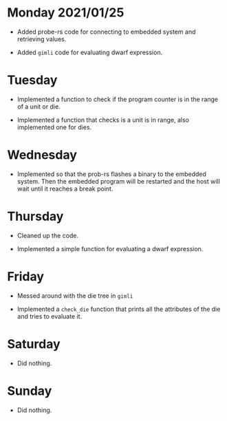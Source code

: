 # Monday 2021/01/25
* Added probe-rs code for connecting to embedded system and retrieving values.

* Added `gimli` code for evaluating dwarf expression.


# Tuesday
* Implemented a function to check if the program counter is in the range of a unit or die.

* Implemented a function that checks is a unit is in range, also implemented one for dies.


# Wednesday
* Implemented so that the prob-rs flashes a binary to the embedded system. Then the embedded program will be restarted and the host will wait until it reaches a break point.


# Thursday
* Cleaned up the code.

* Implemented a simple function for evaluating a dwarf expression.


# Friday
* Messed around with the die tree in `gimli`

* Implemented a `check_die` function that prints all the attributes of the die and tries to evaluate it.


# Saturday
* Did nothing.


# Sunday
* Did nothing.

